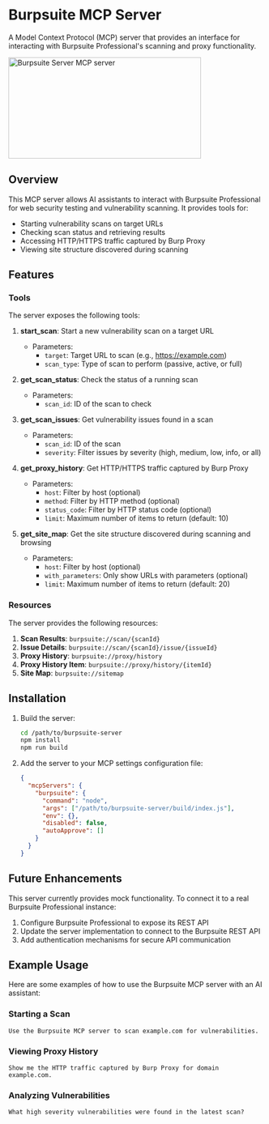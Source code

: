 # Burpsuite MCP Server

A Model Context Protocol (MCP) server that provides an interface for interacting with Burpsuite Professional's scanning and proxy functionality.

<a href="https://glama.ai/mcp/servers/@Cyreslab-AI/burpsuite-mcp-server">
  <img width="380" height="200" src="https://glama.ai/mcp/servers/@Cyreslab-AI/burpsuite-mcp-server/badge" alt="Burpsuite Server MCP server" />
</a>

## Overview

This MCP server allows AI assistants to interact with Burpsuite Professional for web security testing and vulnerability scanning. It provides tools for:

- Starting vulnerability scans on target URLs
- Checking scan status and retrieving results
- Accessing HTTP/HTTPS traffic captured by Burp Proxy
- Viewing site structure discovered during scanning

## Features

### Tools

The server exposes the following tools:

1. **start_scan**: Start a new vulnerability scan on a target URL

   - Parameters:
     - `target`: Target URL to scan (e.g., https://example.com)
     - `scan_type`: Type of scan to perform (passive, active, or full)

2. **get_scan_status**: Check the status of a running scan

   - Parameters:
     - `scan_id`: ID of the scan to check

3. **get_scan_issues**: Get vulnerability issues found in a scan

   - Parameters:
     - `scan_id`: ID of the scan
     - `severity`: Filter issues by severity (high, medium, low, info, or all)

4. **get_proxy_history**: Get HTTP/HTTPS traffic captured by Burp Proxy

   - Parameters:
     - `host`: Filter by host (optional)
     - `method`: Filter by HTTP method (optional)
     - `status_code`: Filter by HTTP status code (optional)
     - `limit`: Maximum number of items to return (default: 10)

5. **get_site_map**: Get the site structure discovered during scanning and browsing
   - Parameters:
     - `host`: Filter by host (optional)
     - `with_parameters`: Only show URLs with parameters (optional)
     - `limit`: Maximum number of items to return (default: 20)

### Resources

The server provides the following resources:

1. **Scan Results**: `burpsuite://scan/{scanId}`
2. **Issue Details**: `burpsuite://scan/{scanId}/issue/{issueId}`
3. **Proxy History**: `burpsuite://proxy/history`
4. **Proxy History Item**: `burpsuite://proxy/history/{itemId}`
5. **Site Map**: `burpsuite://sitemap`

## Installation

1. Build the server:

   ```bash
   cd /path/to/burpsuite-server
   npm install
   npm run build
   ```

2. Add the server to your MCP settings configuration file:
   ```json
   {
     "mcpServers": {
       "burpsuite": {
         "command": "node",
         "args": ["/path/to/burpsuite-server/build/index.js"],
         "env": {},
         "disabled": false,
         "autoApprove": []
       }
     }
   }
   ```

## Future Enhancements

This server currently provides mock functionality. To connect it to a real Burpsuite Professional instance:

1. Configure Burpsuite Professional to expose its REST API
2. Update the server implementation to connect to the Burpsuite REST API
3. Add authentication mechanisms for secure API communication

## Example Usage

Here are some examples of how to use the Burpsuite MCP server with an AI assistant:

### Starting a Scan

```
Use the Burpsuite MCP server to scan example.com for vulnerabilities.
```

### Viewing Proxy History

```
Show me the HTTP traffic captured by Burp Proxy for domain example.com.
```

### Analyzing Vulnerabilities

```
What high severity vulnerabilities were found in the latest scan?
```